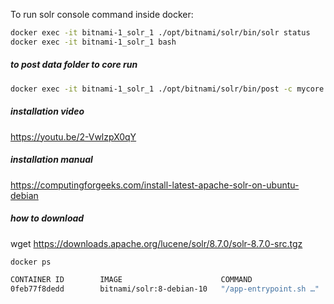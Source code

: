 To run solr console command inside docker:
```bash
docker exec -it bitnami-1_solr_1 ./opt/bitnami/solr/bin/solr status
docker exec -it bitnami-1_solr_1 bash
```

##### to post data folder to core run
```bash
docker exec -it bitnami-1_solr_1 ./opt/bitnami/solr/bin/post -c mycore ./opt/solr/server/solr/mycore/example/exampledocs/
```

##### installation video
https://youtu.be/2-VwlzpX0qY

##### installation manual
https://computingforgeeks.com/install-latest-apache-solr-on-ubuntu-debian


##### how to download
wget https://downloads.apache.org/lucene/solr/8.7.0/solr-8.7.0-src.tgz

```bash
docker ps
```
```bash
CONTAINER ID        IMAGE                      COMMAND                  CREATED             STATUS              PORTS                    NAMES
0feb77f8dedd        bitnami/solr:8-debian-10   "/app-entrypoint.sh …"   About an hour ago   Up About an hour    0.0.0.0:8983->8983/tcp   bitnami-1_solr_1 <---
```